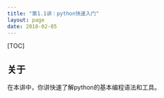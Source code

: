 ```yaml
---
title: "第1.1讲：python快速入门"
layout: page
date: 2018-02-05
---
```

[TOC]

## 关于
在本讲中，你讲快速了解python的基本编程语法和工具。

## 

